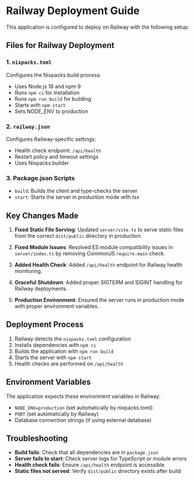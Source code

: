 # Railway Deployment Guide

This application is configured to deploy on Railway with the following setup:

## Files for Railway Deployment

### 1. `nixpacks.toml`

Configures the Nixpacks build process:

- Uses Node.js 18 and npm 9
- Runs `npm ci` for installation
- Runs `npm run build` for building
- Starts with `npm start`
- Sets NODE_ENV to production

### 2. `railway.json`

Configures Railway-specific settings:

- Health check endpoint: `/api/health`
- Restart policy and timeout settings
- Uses Nixpacks builder

### 3. Package.json Scripts

- `build`: Builds the client and type-checks the server
- `start`: Starts the server in production mode with tsx

## Key Changes Made

1. **Fixed Static File Serving**: Updated `server/vite.ts` to serve static files
   from the correct `dist/public` directory in production.

2. **Fixed Module Issues**: Resolved ES module compatibility issues in
   `server/index.ts` by removing CommonJS `require.main` check.

3. **Added Health Check**: Added `/api/health` endpoint for Railway health
   monitoring.

4. **Graceful Shutdown**: Added proper SIGTERM and SIGINT handling for Railway
   deployments.

5. **Production Environment**: Ensured the server runs in production mode with
   proper environment variables.

## Deployment Process

1. Railway detects the `nixpacks.toml` configuration
2. Installs dependencies with `npm ci`
3. Builds the application with `npm run build`
4. Starts the server with `npm start`
5. Health checks are performed on `/api/health`

## Environment Variables

The application expects these environment variables in Railway:

- `NODE_ENV=production` (set automatically by nixpacks.toml)
- `PORT` (set automatically by Railway)
- Database connection strings (if using external database)

## Troubleshooting

- **Build fails**: Check that all dependencies are in `package.json`
- **Server fails to start**: Check server logs for TypeScript or module errors
- **Health check fails**: Ensure `/api/health` endpoint is accessible
- **Static files not served**: Verify `dist/public` directory exists after build
